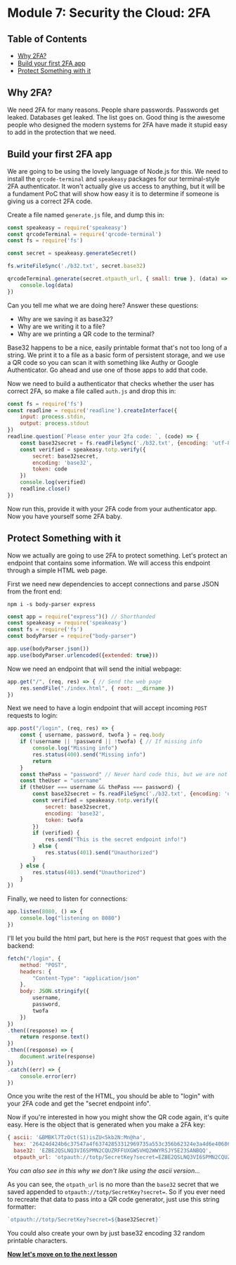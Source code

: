 # Module 7: Security the Cloud: 2FA <!-- omit in toc -->

## Table of Contents <!-- omit in toc -->

- [Why 2FA?](#why-2fa)
- [Build your first 2FA app](#build-your-first-2fa-app)
- [Protect Something with it](#protect-something-with-it)

## Why 2FA?

We need 2FA for many reasons. People share passwords. Passwords get leaked. Databases get leaked. The list goes on. Good thing is the awesome people who designed the modern systems for 2FA have made it stupid easy to add in the protection that we need.

## Build your first 2FA app

We are going to be using the lovely language of Node.js for this. We need to install the `qrcode-terminal` and `speakeasy` packages for our terminal-style 2FA authenticator. It won't actually give us access to anything, but it will be a fundament PoC that will show how easy it is to determine if someone is giving us a correct 2FA code.

Create a file named `generate.js` file, and dump this in:

```js
const speakeasy = require('speakeasy')
const qrcodeTerminal = require('qrcode-terminal')
const fs = require('fs')

const secret = speakeasy.generateSecret()

fs.writeFileSync('./b32.txt', secret.base32)

qrcodeTerminal.generate(secret.otpauth_url, { small: true }, (data) => {
    console.log(data)
})
```

Can you tell me what we are doing here? Answer these questions:
- Why are we saving it as base32?
- Why are we writing it to a file?
- Why are we printing a QR code to the terminal?

Base32 happens to be a nice, easily printable format that's not too long of a string. We print it to a file as a basic form of persistent storage, and we use a QR code so you can scan it with something like Authy or Google Authenticator. Go ahead and use one of those apps to add that code.

Now we need to build a authenticator that checks whether the user has correct 2FA, so make a file called `auth.js` and drop this in:

```js
const fs = require('fs')
const readline = require('readline').createInterface({
    input: process.stdin,
    output: process.stdout
})
readline.question(`Please enter your 2fa code: `, (code) => {
    const base32secret = fs.readFileSync('./b32.txt', {encoding: 'utf-8'})
    const verified = speakeasy.totp.verify({
        secret: base32secret,
        encoding: 'base32',
        token: code
    })
    console.log(verified)
    readline.close()
})
```

Now run this, provide it with your 2FA code from your authenticator app. Now you have yourself some 2FA baby.

## Protect Something with it

Now we actually are going to use 2FA to protect something. Let's protect an endpoint that contains some information. We will access this endpoint through a simple HTML web page.

First we need new dependencies to accept connections and parse JSON from the front end:

`npm i -s body-parser express`

```js
const app = require("express")() // Shorthanded
const speakeasy = require('speakeasy')
const fs = require('fs')
const bodyParser = require("body-parser")

app.use(bodyParser.json())
app.use(bodyParser.urlencoded({extended: true}))
```

Now we need an endpoint that will send the initial webpage:

```js
app.get("/", (req, res) => { // Send the web page
    res.sendFile("./index.html", { root: __dirname })
})
```

Next we need to have a login endpoint that will accept incoming `POST` requests to login:

```js
app.post("/login", (req, res) => {
    const { username, password, twofa } = req.body
    if (!username || !password || !twofa) { // If missing info
        console.log("Missing info")
        res.status(400).send("Missing info")
        return
    }
    const thePass = "password" // Never hard code this, but we are not showing password security here...
    const theUser = "username"
    if (theUser === username && thePass === password) {
        const base32secret = fs.readFileSync('./b32.txt', {encoding: 'utf-8'})
        const verified = speakeasy.totp.verify({
            secret: base32secret,
            encoding: 'base32',
            token: twofa
        })
        if (verified) {
            res.send("This is the secret endpoint info!")
        } else {
            res.status(401).send("Unauthorized")
        }
    } else {
        res.status(401).send("Unauthorized")
    }
})
```

Finally, we need to listen for connections:

```js
app.listen(8080, () => {
    console.log("listening on 8080")
})
```

I'll let you build the html part, but here is the `POST` request that goes with the backend:

```js
fetch("/login", {
    method: "POST",
    headers: {
        "Content-Type": "application/json"
    },
    body: JSON.stringify({
        username,
        password,
        twofa
    })
})
.then((response) => {
    return response.text()
})
.then((response) => {
    document.write(response)
})
.catch((err) => {
    console.error(err)
})
```

Once you write the rest of the HTML, you should be able to "login" with your 2FA code and get the "secret endpoint info".

Now if you're interested in how you might show the QR code again, it's quite easy. Here is the object that is generated when you make a 2FA key:

```js
{ ascii: '&BMBKl7TzOct(S1)isZU<5kb2N:Mn@ha',
  hex: '26424d424b6c37547a4f63742853312969735a553c356b62324e3a4d6e406861',
  base32: 'EZBE2QSLNQ3VI6SPMN2CQUZRFFUXGWSVHQ2WWYRSJY5E23SANBQQ',
  otpauth_url: 'otpauth://totp/SecretKey?secret=EZBE2QSLNQ3VI6SPMN2CQUZRFFUXGWSVHQ2WWYRSJY5E23SANBQQ' }
```

_You can also see in this why we don't like using the ascii version..._

As you can see, the `otpath_url` is no more than the `base32` secret that we saved appended to `otpauth://totp/SecretKey?secret=`. So if you ever need to recreate that data to pass into a QR code generator, just use this string formatter:

```js
`otpauth://totp/SecretKey?secret=${base32Secret}`
```

You could also create your own by just base32 encoding 32 random printable characters.

**[Now let's move on to the next lesson]()**
